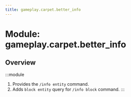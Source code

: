 ```yaml
---
title: gameplay.carpet.better_info
---
```



# Module: gameplay.carpet.better_info

## Overview
:::module
1. Provides the `/info entity` command.
2. Adds `block entity` query for `/info block` command.
:::
